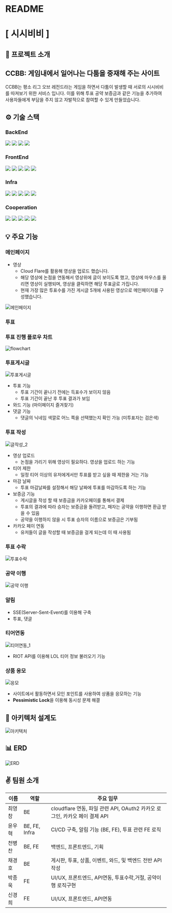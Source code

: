# README

# [ 시시비비 ]

## 📰 프로젝트 소개

## CCBB: 게임내에서 일어나는 다툼을 중재해 주는 사이트

CCBB는 평소 리그 오브 레전드라는 게임을 하면서 다툼이 발생할 때 서로의 시시비비를 따져보기 위한 서비스 입니다. 이를 위해 투표 공약 보증금과 같은 기능을 추가하여 사용자들에게 부담을 주지 않고 자발적으로 참여할 수 있게 만들었습니다.

## ⚙️ 기술 스택

### BackEnd
<img src="https://img.shields.io/badge/Java-007396?style=for-the-badge&logo=Java&logoColor=black">
<img src="https://img.shields.io/badge/springboot-6DB33F?style=for-the-badge&logo=springboot&logoColor=black">
<img src="https://img.shields.io/badge/JPA-61DAFB?style=for-the-badge&logo=JPA&logoColor=black">
<img src="https://img.shields.io/badge/springsecurity-6DB33F?style=for-the-badge&logo=springsecurity&logoColor=black">

### FrontEnd

<img src="https://img.shields.io/badge/react-61DAFB?style=for-the-badge&logo=react&logoColor=black">
<img src="https://img.shields.io/badge/recoil-3578E5?style=for-the-badge&logo=recoil&logoColor=black">
<img src="https://img.shields.io/badge/axios-5A29E4?style=for-the-badge&logo=axios&logoColor=black">
<img src="https://img.shields.io/badge/styledcomponents-DB7093?style=for-the-badge&logo=styledcomponents&logoColor=black">
<img src="https://img.shields.io/badge/chartdotjs-FF6384?style=for-the-badge&logo=chartdotjs&logoColor=black">

### Infra

<img src="https://img.shields.io/badge/jenkins-D24939?style=for-the-badge&logo=jenkins&logoColor=black">
<img src="https://img.shields.io/badge/amazonaws-232F3E?style=for-the-badge&logo=amazonaws&logoColor=white">
<img src="https://img.shields.io/badge/amazonec2-FF9900?style=for-the-badge&logo=amazonec2&logoColor=black">
<img src="https://img.shields.io/badge/docker-2496ED?style=for-the-badge&logo=docker&logoColor=black">
<img src="https://img.shields.io/badge/nginx-009639?style=for-the-badge&logo=nginx&logoColor=black">

### Cooperation

<img src="https://img.shields.io/badge/gitlab-FC6D26?style=for-the-badge&logo=gitlab&logoColor=black">
<img src="https://img.shields.io/badge/jirasoftware-0052CC?style=for-the-badge&logo=jirasoftware&logoColor=black">
<img src="https://img.shields.io/badge/notion-000000?style=for-the-badge&logo=notion&logoColor=white">
<img src="https://img.shields.io/badge/mattermost-0058CC?style=for-the-badge&logo=mattermost&logoColor=black">
<img src="https://img.shields.io/badge/gerrit-EEEEEE?style=for-the-badge&logo=gerrit&logoColor=black">

## 💡 주요 기능


### 메인페이지

- 영상
  - Cloud Flare를 활용해 영상을 업로드 했습니다.
  - 해당 영상에 논점을 연동해서 영상위에 글이 보이도록 했고, 영상에 마우스를 올리면 영상이 실행되며, 영상을 클릭하면 해당 투표글로 가집니다.
  - 현재 가장 많은 투표수를 가진 게시글 5개에 사용된 영상으로 메인페이지를 구성했습니다.

![메인페이지](https://github.com/DoTheFlop/CCBB/blob/master/giffiles/%EB%A9%94%EC%9D%B8%ED%8E%98%EC%9D%B4%EC%A7%80.gif)

### 투표

### 투표 진행 플로우 차트

![flowchart](https://github.com/DoTheFlop/CCBB/blob/master/giffiles/flowchart.png)

### 투표게시글

![투표게시글](https://github.com/DoTheFlop/CCBB/blob/master/giffiles/%ED%88%AC%ED%91%9C%EA%B2%8C%EC%8B%9C%EA%B8%80.gif)

- 투표 기능
  - 투표 기간이 끝나기 전에는 득표수가 보이지 않음
  - 투표 기간이 끝난 후 투표 결과가 보임
- 와드 기능 (마이페이지 즐겨찾기)
- 댓글 기능
  - 댓글의 닉네임 색깔로 어느 쪽을 선택했는지 확인 가능 (미투표자는 검은색)

### 투표 작성

![글작성_2](https://github.com/DoTheFlop/CCBB/blob/master/giffiles/%EA%B8%80%EC%9E%91%EC%84%B1_2.gif)

- 영상 업로드
  - 논점을 가리기 위해 영상이 필요하다. 영상을 업로드 하는 기능
- 티어 제한
  - 일정 티어 이상의 유저에게서만 투표를 받고 싶을 때 제한을 거는 기능
- 마감 날짜
  - 투표 마감날짜를 설정해서 해당 날짜에 투표를 마감하도록 하는 기능
- 보증금 기능
  - 게시글을 작성 할 때 보증금을 카카오페이를 통해서 결제
  - 투표의 결과에 따라 승자는 보증금을 돌려받고, 패자는 공약을 이행하면 환급 받을 수 있음
  - 공약을 이행하지 않을 시 투표 승자의 이름으로 보증금은 기부됨
- 카카오 페이 연동
  - 유저들이 글을 작성할 때 보증금을 걸게 되는데 이 때 사용됨

### 투표 수락

![투표수락](https://github.com/DoTheFlop/CCBB/blob/master/giffiles/%ED%88%AC%ED%91%9C%EC%88%98%EB%9D%BD.gif)

### 공약 이행

![공약 이행](https://github.com/DoTheFlop/CCBB/blob/master/giffiles/%EA%B3%B5%EC%95%BD%EC%9D%B4%ED%96%89.gif)

### 알림

- SSE(Server-Sent-Event)를 이용해 구축
- 투표, 댓글

### 티어연동

![티어연동_1](https://github.com/DoTheFlop/CCBB/blob/master/giffiles/%ED%8B%B0%EC%96%B4%EC%97%B0%EB%8F%99_1.gif)

- RIOT API를 이용해 LOL 티어 정보 불러오기 기능

### 상품 응모

![응모](https://github.com/DoTheFlop/CCBB/blob/master/giffiles/%EC%9D%91%EB%AA%A8.gif)
- 사이트에서 활동하면서 모인 포인트를 사용하여 상품을 응모하는 기능
- **Pessimistic Lock**을 이용해 동시성 문제 해결

## 📄 아키텍처 설계도

![아키텍처](https://github.com/DoTheFlop/CCBB/blob/master/giffiles/%EC%95%84%ED%82%A4%ED%85%8D%EC%B2%98.png)

## 📊 ERD

![ERD](https://github.com/DoTheFlop/CCBB/blob/master/giffiles/ERD.png)

## ✌️ 팀원 소개

| 이름  | 역할            | 주요 임무                                                   |
| --- | ------------- | ------------------------------------------------------- |
| 최영창 | BE            | cloudflare 연동, 파일 관련 API, OAuth2 카카오 로그인, 카카오 페이 결제 API |
| 윤우혁 | BE, FE, Infra | CI/CD 구축, 알림 기능 (BE, FE), 투표 관련 FE 로직                   |
| 천병찬 | BE, FE        | 백엔드, 프론트엔드, 기획                                          |
| 채경호 | BE            | 게시판, 투표, 상품, 이벤트, 와드, 및 백엔드 전반 API 작성                   |
| 박종욱 | FE            | UI/UX, 프론트엔드, API연동, 투표수락,거절, 공약이행 로직구현                 |
| 신경희 | FE            | UI/UX, 프론트엔드, API연동                                     |
